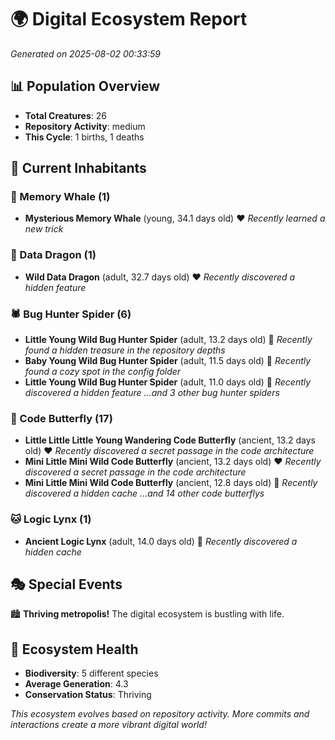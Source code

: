 # 🌍 Digital Ecosystem Report
*Generated on 2025-08-02 00:33:59*

## 📊 Population Overview
- **Total Creatures**: 26
- **Repository Activity**: medium
- **This Cycle**: 1 births, 1 deaths

## 👥 Current Inhabitants

### 🐋 Memory Whale (1)
- **Mysterious Memory Whale** (young, 34.1 days old) ❤️
  *Recently learned a new trick*

### 🐉 Data Dragon (1)
- **Wild Data Dragon** (adult, 32.7 days old) ❤️
  *Recently discovered a hidden feature*

### 🕷️ Bug Hunter Spider (6)
- **Little Young Wild Bug Hunter Spider** (adult, 13.2 days old) 💛
  *Recently found a hidden treasure in the repository depths*
- **Baby Young Wild Bug Hunter Spider** (adult, 11.5 days old) 💛
  *Recently found a cozy spot in the config folder*
- **Little Young Wild Bug Hunter Spider** (adult, 11.0 days old) 💛
  *Recently discovered a hidden feature*
  *...and 3 other bug hunter spiders*

### 🦋 Code Butterfly (17)
- **Little Little Little Young Wandering Code Butterfly** (ancient, 13.2 days old) ❤️
  *Recently discovered a secret passage in the code architecture*
- **Mini Little Mini Wild Code Butterfly** (ancient, 13.2 days old) ❤️
  *Recently discovered a secret passage in the code architecture*
- **Mini Little Mini Wild Code Butterfly** (ancient, 12.8 days old) 💛
  *Recently discovered a hidden cache*
  *...and 14 other code butterflys*

### 🐱 Logic Lynx (1)
- **Ancient Logic Lynx** (adult, 14.0 days old) 💚
  *Recently discovered a hidden cache*

## 🎭 Special Events

🏙️ **Thriving metropolis!** The digital ecosystem is bustling with life.

## 🔬 Ecosystem Health
- **Biodiversity**: 5 different species
- **Average Generation**: 4.3
- **Conservation Status**: Thriving

*This ecosystem evolves based on repository activity. More commits and interactions create a more vibrant digital world!*